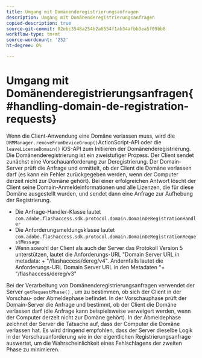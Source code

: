```yaml
---
title: Umgang mit Domänenderegistrierungsanfragen
description: Umgang mit Domänenderegistrierungsanfragen
copied-description: true
source-git-commit: 02ebc3548a254b2a6554f1ab34afbb3ea5f09bb8
workflow-type: tm+mt
source-wordcount: '252'
ht-degree: 0%

---
```


# Umgang mit Domänenderegistrierungsanfragen{#handling-domain-de-registration-requests}

Wenn die Client-Anwendung eine Domäne verlassen muss, wird die `DRMManager.removeFromDeviceGroup()`ActionScript-API oder die `leaveLicenseDomain()` iOS-API zum Initiieren der Domänenderegistrierung. Die Domänenderegistrierung ist ein zweistufiger Prozess. Der Client sendet zunächst eine Vorschauanforderung zur Deregistrierung. Der Domain-Server prüft die Anfrage und ermittelt, ob der Client die Domäne verlassen darf (es kann ein Fehler zurückgegeben werden, wenn der Computer derzeit nicht zur Domäne gehört). Bei einer erfolgreichen Antwort löscht der Client seine Domain-Anmeldeinformationen und alle Lizenzen, die für diese Domäne ausgestellt wurden, und sendet dann eine Anfrage zur Aufhebung der Registrierung.

* Die Anfrage-Handler-Klasse lautet `com.adobe.flashaccess.sdk.protocol.domain.DomainDeRegistrationHandler`
* Die Anforderungsmeldungsklasse lautet `com.adobe.flashaccess.sdk.protocol.domain.DomainDeRegistrationRequestMessage`
* Wenn sowohl der Client als auch der Server das Protokoll Version 5 unterstützen, lautet die Anforderungs-URL &quot;Domain Server URL in metadata: + &quot;/flashaccess/dereg/v4&quot;. Andernfalls lautet die Anforderungs-URL Domain Server URL in den Metadaten &quot;+ &quot;/flashaccess/dereg/v3&quot;

Bei der Verarbeitung von Domänenderegistrierungsanfragen verwendet der Server `getRequestPhase()` , um zu bestimmen, ob sich der Client in der Vorschau- oder Abmeldephase befindet. In der Vorschauphase prüft der Domain-Server die Anfrage und bestimmt, ob der Client die Domäne verlassen darf (die Anfrage kann beispielsweise verweigert werden, wenn der Computer derzeit nicht zur Domäne gehört). In der Abmeldephase zeichnet der Server die Tatsache auf, dass der Computer die Domäne verlassen hat. Es wird dringend empfohlen, dass der Server dieselbe Logik in der Vorschauanforderung wie in der eigentlichen Registrierungsanfrage auswertet, um die Wahrscheinlichkeit eines Fehlschlagens der zweiten Phase zu minimieren.
